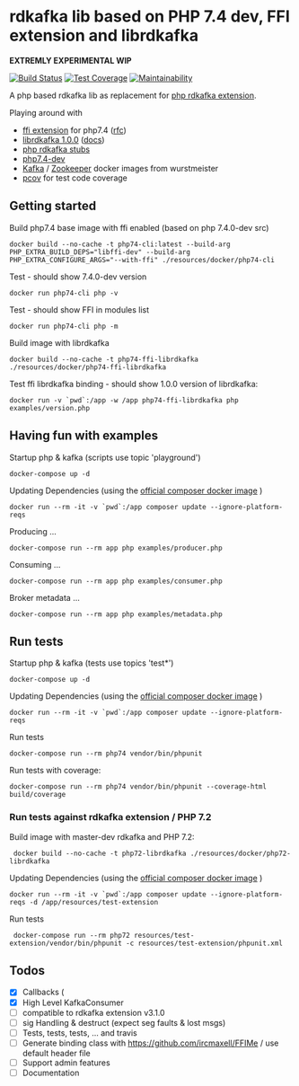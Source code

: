 # rdkafka lib based on PHP 7.4 dev, FFI extension and librdkafka

__EXTREMLY EXPERIMENTAL WIP__

[![Build Status](https://travis-ci.org/dirx/php-ffi-librdkafka.svg?branch=master)](https://travis-ci.org/dirx/php-ffi-librdkafka)
[![Test Coverage](https://api.codeclimate.com/v1/badges/e60645b9d6d8fa9dd9d6/test_coverage)](https://codeclimate.com/github/dirx/php-ffi-librdkafka/test_coverage)
[![Maintainability](https://api.codeclimate.com/v1/badges/e60645b9d6d8fa9dd9d6/maintainability)](https://codeclimate.com/github/dirx/php-ffi-librdkafka/maintainability)

A php based rdkafka lib as replacement for [php rdkafka extension](https://github.com/arnaud-lb/php-rdkafka).

Playing around with

* [ffi extension](https://github.com/php/php-src/tree/PHP-7.4/ext/ffi) for php7.4 ([rfc](https://wiki.php.net/rfc/ffi))
* [librdkafka 1.0.0](https://github.com/edenhill/librdkafka) ([docs](https://docs.confluent.io/current/clients/librdkafka/rdkafka_8h.html))
* [php rdkafka stubs](https://github.com/kwn/php-rdkafka-stubs)
* [php7.4-dev](https://github.com/php/php-src/tree/PHP-7.4)
* [Kafka](https://hub.docker.com/r/wurstmeister/kafka/) / [Zookeeper](https://hub.docker.com/r/wurstmeister/zookeeper/) docker images from wurstmeister
* [pcov](https://github.com/krakjoe/pcov) for test code coverage

## Getting started

Build php7.4 base image with ffi enabled (based on php 7.4.0-dev src)

    docker build --no-cache -t php74-cli:latest --build-arg PHP_EXTRA_BUILD_DEPS="libffi-dev" --build-arg PHP_EXTRA_CONFIGURE_ARGS="--with-ffi" ./resources/docker/php74-cli

Test - should show 7.4.0-dev version

    docker run php74-cli php -v

Test - should show FFI in modules list

    docker run php74-cli php -m

Build image with librdkafka

    docker build --no-cache -t php74-ffi-librdkafka ./resources/docker/php74-ffi-librdkafka

Test ffi librdkafka binding - should show 1.0.0 version of librdkafka:

    docker run -v `pwd`:/app -w /app php74-ffi-librdkafka php examples/version.php

## Having fun with examples

Startup php & kafka (scripts use topic 'playground')

    docker-compose up -d

Updating Dependencies (using the [official composer docker image](https://hub.docker.com/_/composer) )

    docker run --rm -it -v `pwd`:/app composer update --ignore-platform-reqs

Producing ...

    docker-compose run --rm app php examples/producer.php

Consuming ...

    docker-compose run --rm app php examples/consumer.php
    
Broker metadata ...

    docker-compose run --rm app php examples/metadata.php

## Run tests

Startup php & kafka (tests use topics 'test*')

    docker-compose up -d
    
Updating Dependencies (using the [official composer docker image](https://hub.docker.com/_/composer) )

    docker run --rm -it -v `pwd`:/app composer update --ignore-platform-reqs

Run tests

    docker-compose run --rm php74 vendor/bin/phpunit

Run tests with coverage:

    docker-compose run --rm php74 vendor/bin/phpunit --coverage-html build/coverage

### Run tests against rdkafka extension / PHP 7.2

Build image with master-dev rdkafka and PHP 7.2:

     docker build --no-cache -t php72-librdkafka ./resources/docker/php72-librdkafka

Updating Dependencies (using the [official composer docker image](https://hub.docker.com/_/composer) )

    docker run --rm -it -v `pwd`:/app composer update --ignore-platform-reqs -d /app/resources/test-extension

Run tests

     docker-compose run --rm php72 resources/test-extension/vendor/bin/phpunit -c resources/test-extension/phpunit.xml

## Todos

* [x] Callbacks (
* [x] High Level KafkaConsumer
* [ ] compatible to rdkafka extension v3.1.0
* [ ] sig Handling & destruct (expect seg faults & lost msgs)
* [ ] Tests, tests, tests, ... and travis
* [ ] Generate binding class with https://github.com/ircmaxell/FFIMe / use default header file
* [ ] Support admin features
* [ ] Documentation
